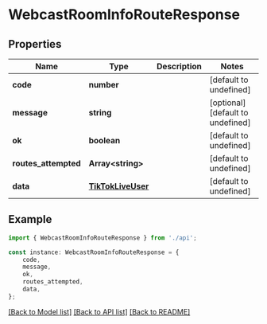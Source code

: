 # WebcastRoomInfoRouteResponse


## Properties

Name | Type | Description | Notes
------------ | ------------- | ------------- | -------------
**code** | **number** |  | [default to undefined]
**message** | **string** |  | [optional] [default to undefined]
**ok** | **boolean** |  | [default to undefined]
**routes_attempted** | **Array&lt;string&gt;** |  | [default to undefined]
**data** | [**TikTokLiveUser**](TikTokLiveUser.md) |  | [default to undefined]

## Example

```typescript
import { WebcastRoomInfoRouteResponse } from './api';

const instance: WebcastRoomInfoRouteResponse = {
    code,
    message,
    ok,
    routes_attempted,
    data,
};
```

[[Back to Model list]](../README.md#documentation-for-models) [[Back to API list]](../README.md#documentation-for-api-endpoints) [[Back to README]](../README.md)
